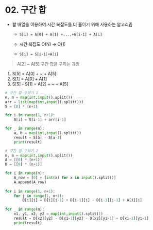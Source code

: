 # 02. 구간 합

- 합 배열을 이용하여 시간 복잡도를 더 줄이기 위해 사용하는 알고리즘

  - `S[i] = A[0] + A[1] +....+A[i-1] + A[i]`

  - 시간 복잡도 O(N) -> O(1)

  - `S[i] = S[i-1]+A[i]`



> A[2] ~ A[5] 구간 합을 구하는 과정

1. S[5] = A[0] + ~ + A[5]
2. S[1] = A[0] + A[1]
3. S[5] - S[1] = A[2] + ~ + A[5]



```python
# 구간 합 구하기 1
n, m = map(int,input().split())
arr = list(map(int,input().split()))
S = [0] * (n+1)

for i in range(1, n+1):
    S[i] = S[i-1] + arr[i-1]

for _ in range(m):
    a, b = map(int,input().split())
    result = S[b] - S[a-1]
    print(result)
```

 

```python
# 구간 합 구하기 2
n, m = map(int,input().split())
A = [[0] * (n+1)]
D = [[0] * (n+1)]

for i in range(n):
    A_row = [0] + [int(x) for x in input().split()]
    A.append(A_row)
    
for i in range(1, n+1):
    for j in range(1, n+1):
        D[i][j] = D[i][j-1] + D[i-1][j] - D[i-1][j-1] + A[i][j]
    
for _ in range(m):
    x1, y1, x2, y2 = map(int,input().split())
    result = D[x2][y2] - D[x1-1][y2] - D[x2][y1-1] + D[x1-1][y1-1]
    print(result)
```

